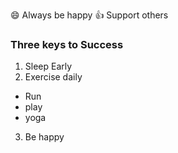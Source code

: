  :smile: Always be happy
 :+1: Support others
 ### Three keys to Success
 1. Sleep Early
 2. Exercise daily
  * Run
  * play
  * yoga
 3. Be happy
